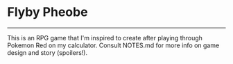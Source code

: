 # Flyby Pheobe

---

This is an RPG game that I'm inspired to create after playing through Pokemon Red on my calculator. Consult NOTES.md for more info on game design and story (spoilers!).
